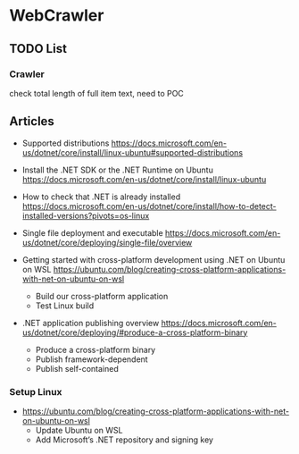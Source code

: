 ﻿# WebCrawler

## TODO List

### Crawler


check total length of full item text, need to POC


## Articles

-	Supported distributions
	https://docs.microsoft.com/en-us/dotnet/core/install/linux-ubuntu#supported-distributions

-	Install the .NET SDK or the .NET Runtime on Ubuntu
	https://docs.microsoft.com/en-us/dotnet/core/install/linux-ubuntu

-	How to check that .NET is already installed
	https://docs.microsoft.com/en-us/dotnet/core/install/how-to-detect-installed-versions?pivots=os-linux

-	Single file deployment and executable
	https://docs.microsoft.com/en-us/dotnet/core/deploying/single-file/overview

-	Getting started with cross-platform development using .NET on Ubuntu on WSL
	https://ubuntu.com/blog/creating-cross-platform-applications-with-net-on-ubuntu-on-wsl
	-	Build our cross-platform application
	-	Test Linux build

-	.NET application publishing overview
	https://docs.microsoft.com/en-us/dotnet/core/deploying/#produce-a-cross-platform-binary
	-	Produce a cross-platform binary
	-	Publish framework-dependent
	-	Publish self-contained

### Setup Linux

-	https://ubuntu.com/blog/creating-cross-platform-applications-with-net-on-ubuntu-on-wsl
	-	Update Ubuntu on WSL
	-	Add Microsoft’s .NET repository and signing key
	
